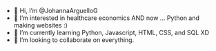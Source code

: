 - 👋 Hi, I’m @JohannaArguelloG
- 👀 I’m interested in healthcare economics AND now ... Python and making websites :)
- 🌱 I’m currently learning Python, Javascript, HTML, CSS, and SQL XD
- 💞️ I’m looking to collaborate on everything.

<!---
JohannaArguelloG/JohannaArguelloG is a ✨ special ✨ repository because its `README.md` (this file) appears on your GitHub profile.
You can click the Preview link to take a look at your changes.
--->
